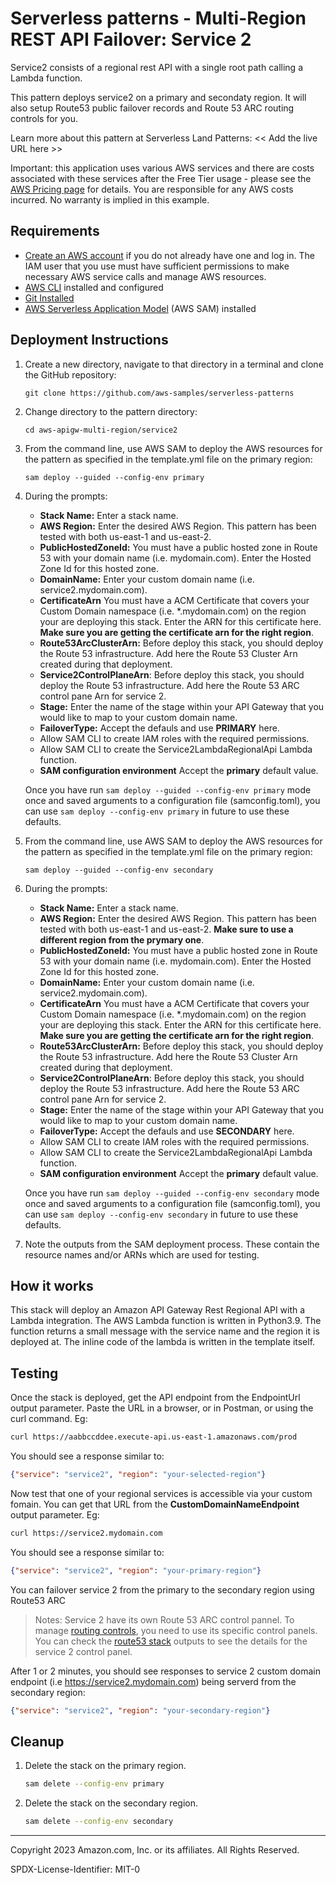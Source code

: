 # Serverless patterns - Multi-Region REST API Failover: Service 2

Service2 consists of a regional rest API with a single root path calling a Lambda function.

This pattern deploys service2 on a primary and secondaty region. It will also setup Route53 public failover records and Route 53 ARC routing controls for you.

Learn more about this pattern at Serverless Land Patterns: << Add the live URL here >>

Important: this application uses various AWS services and there are costs associated with these services after the Free Tier usage - please see the [AWS Pricing page](https://aws.amazon.com/pricing/) for details. You are responsible for any AWS costs incurred. No warranty is implied in this example.

## Requirements

* [Create an AWS account](https://portal.aws.amazon.com/gp/aws/developer/registration/index.html) if you do not already have one and log in. The IAM user that you use must have sufficient permissions to make necessary AWS service calls and manage AWS resources.
* [AWS CLI](https://docs.aws.amazon.com/cli/latest/userguide/install-cliv2.html) installed and configured
* [Git Installed](https://git-scm.com/book/en/v2/Getting-Started-Installing-Git)
* [AWS Serverless Application Model](https://docs.aws.amazon.com/serverless-application-model/latest/developerguide/serverless-sam-cli-install.html) (AWS SAM) installed

## Deployment Instructions

1. Create a new directory, navigate to that directory in a terminal and clone the GitHub repository:
    ``` 
    git clone https://github.com/aws-samples/serverless-patterns
    ```
1. Change directory to the pattern directory:
    ```
    cd aws-apigw-multi-region/service2
    ```
1. From the command line, use AWS SAM to deploy the AWS resources for the pattern as specified in the template.yml file on the primary region:
    ```
    sam deploy --guided --config-env primary
    ```
1. During the prompts:
    * **Stack Name:** Enter a stack name.
    * **AWS Region:** Enter the desired AWS Region. This pattern has been tested with both us-east-1 and us-east-2.
    * **PublicHostedZoneId:** You must have a public hosted zone in Route 53 with your domain name (i.e. mydomain.com). Enter the Hosted Zone Id for this hosted zone.
    * **DomainName:** Enter your custom domain name (i.e. service2.mydomain.com).
    * **CertificateArn** You must have a ACM Certificate that covers your Custom Domain namespace (i.e. *.mydomain.com) on the region your are deploying this stack. Enter the ARN for this certificate here. **Make sure you are getting the certificate arn for the right region**.
    * **Route53ArcClusterArn:** Before deploy this stack, you should deploy the Route 53 infrastructure. Add here the Route 53 Cluster Arn created during that deployment.
    * **Service2ControlPlaneArn**: Before deploy this stack, you should deploy the Route 53 infrastructure. Add here the  Route 53 ARC control pane Arn for service 2.
    * **Stage:** Enter the name of the stage within your API Gateway that you would like to map to your custom domain name.
    * **FailoverType:** Accept the defauls and use **PRIMARY** here.
    * Allow SAM CLI to create IAM roles with the required permissions.
    * Allow SAM CLI to create the Service2LambdaRegionalApi Lambda function.
    * **SAM configuration environment** Accept the **primary** default value.

    Once you have run `sam deploy --guided --config-env primary` mode once and saved arguments to a configuration file (samconfig.toml), you can use `sam deploy --config-env primary` in future to use these defaults.

1. From the command line, use AWS SAM to deploy the AWS resources for the pattern as specified in the template.yml file on the primary region:
    ```
    sam deploy --guided --config-env secondary
    ```
1. During the prompts:
    * **Stack Name:** Enter a stack name.
    * **AWS Region:** Enter the desired AWS Region. This pattern has been tested with both us-east-1 and us-east-2. **Make sure to use a different region from the prymary one**.
    * **PublicHostedZoneId:** You must have a public hosted zone in Route 53 with your domain name (i.e. mydomain.com). Enter the Hosted Zone Id for this hosted zone.
    * **DomainName:** Enter your custom domain name (i.e. service2.mydomain.com).
    * **CertificateArn** You must have a ACM Certificate that covers your Custom Domain namespace (i.e. *.mydomain.com) on the region your are deploying this stack. Enter the ARN for this certificate here. **Make sure you are getting the certificate arn for the right region**.
    * **Route53ArcClusterArn:** Before deploy this stack, you should deploy the Route 53 infrastructure. Add here the Route 53 Cluster Arn created during that deployment.
    * **Service2ControlPlaneArn**: Before deploy this stack, you should deploy the Route 53 infrastructure. Add here the  Route 53 ARC control pane Arn for service 2.
    * **Stage:** Enter the name of the stage within your API Gateway that you would like to map to your custom domain name.
    * **FailoverType:** Accept the defauls and use **SECONDARY** here.
    * Allow SAM CLI to create IAM roles with the required permissions.
    * Allow SAM CLI to create the Service2LambdaRegionalApi Lambda function.
    * **SAM configuration environment** Accept the **primary** default value.

    Once you have run `sam deploy --guided --config-env secondary` mode once and saved arguments to a configuration file (samconfig.toml), you can use `sam deploy --config-env secondary` in future to use these defaults.
    
1. Note the outputs from the SAM deployment process. These contain the resource names and/or ARNs which are used for testing.

## How it works

This stack will deploy an Amazon API Gateway Rest Regional API with a Lambda integration. The AWS Lambda function is written in Python3.9. The function returns a small message with the service name and the region it is deployed at. The inline code of the lambda is written in the template itself.

## Testing

Once the stack is deployed, get the API endpoint from the EndpointUrl output parameter.
Paste the URL in a browser, or in Postman, or using the curl command.
Eg: 
```bash
curl https://aabbccddee.execute-api.us-east-1.amazonaws.com/prod
```

You should see a response similar to:
```json
{"service": "service2", "region": "your-selected-region"}
```


Now test that one of your regional services is accessible via your custom fomain.
You can get that URL from the **CustomDomainNameEndpoint** output parameter.
Eg: 
```bash
curl https://service2.mydomain.com
```

You should see a response similar to:
```json
{"service": "service2", "region": "your-primary-region"}
```

You can failover service 2 from the primary to the secondary region using Route53 ARC
> Notes: Service 2 have its own Route 53 ARC control pannel. To manage [routing controls](https://docs.aws.amazon.com/r53recovery/latest/dg/routing-control.html), you need to use its specific control panels. You can check the [route53 stack](./route53/README.md) outputs to see the details for the service 2 control panel.

After 1 or 2 minutes, you should see responses to service 2 custom domain endpoint (i.e https://service2.mydomain.com) being serverd from the secondary region:
```json
{"service": "service2", "region": "your-secondary-region"}
```

## Cleanup
 
1. Delete the stack on the primary region.
    ```bash
    sam delete --config-env primary
    ```
1. Delete the stack on the secondary region.
    ```bash
    sam delete --config-env secondary
    ```
----
Copyright 2023 Amazon.com, Inc. or its affiliates. All Rights Reserved.

SPDX-License-Identifier: MIT-0